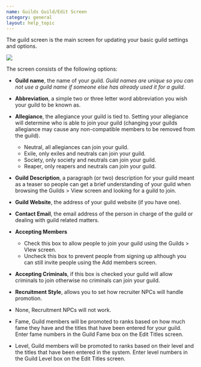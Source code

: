 ```yaml
---
name: Guilds Guild/Edit Screen
category: general
layout: help_topic
---
```

The guild screen is the main screen for updating your basic guild settings and options.

[![](https://lohcdn.com/images/t_guildsedit2.jpg)](https://lohcdn.com/images/guildsedit2.jpg)

The screen consists of the following options:

*   **Guild name**, the name of your guild. _Guild names are unique so you can not use a guild name if someone else has already used it for a guild._
*   **Abbreviation**, a simple two or three letter word abbreviation you wish your guild to be known as.
*   **Allegiance**, the allegiance your guild is tied to. Setting your allegiance will determine who is able to join your guild (changing your guilds allegiance may cause any non-compatible members to be removed from the guild).
    *   Neutral, all allegiances can join your guild.
    *   Exile, only exiles and neutrals can join your guild.
    *   Society, only society and neutrals can join your guild.
    *   Reaper, only reapers and neutrals can join your guild.
*   **Guild Description**, a paragraph (or two) description for your guild meant as a teaser so people can get a brief understanding of your guild when browsing the Guilds > View screen and looking for a guild to join.
*   **Guild Website**, the address of your guild website (if you have one).
*   **Contact Email**, the email address of the person in charge of the guild or dealing with guild related matters.
*   **Accepting Members**
    *   Check this box to allow people to join your guild using the Guilds > VIew screen.
    *   Uncheck this box to prevent people from signing up although you can still invite people using the Add members screen.
*   **Accepting Criminals**, if this box is checked your guild will allow criminals to join otherwise no criminals can join your guild.
*   **Recruitment Style**, allows you to set how recruiter NPCs will handle promotion.

*   None, Recruitment NPCs will not work.
*   Fame, Guild members will be promoted to ranks based on how much fame they have and the titles that have been entered for your guild. Enter fame numbers in the Guild Fame box on the Edit Titles screen.
*   Level, Guild members will be promoted to ranks based on their level and the titles that have been entered in the system. Enter level numbers in the Guild Level box on the Edit Titles screen.